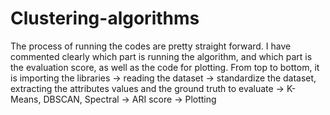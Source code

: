 # Clustering-algorithms
The process of running the codes are pretty straight forward.
I have commented clearly which part is running the algorithm, and which part is the evaluation score, as well as the code for plotting. 
From top to bottom, it is importing the libraries -> reading the dataset -> standardize the dataset, extracting the attributes values and the ground truth to evaluate -> K-Means, DBSCAN, Spectral -> ARI score -> Plotting
